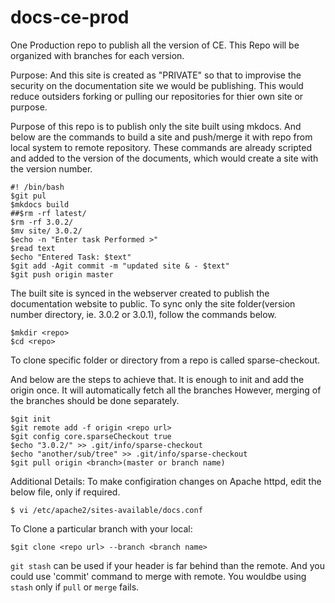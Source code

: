 # docs-ce-prod
One Production repo to publish all the version of CE. This Repo will be organized with branches for each version.

Purpose:
And this site is created as "PRIVATE" so that to improvise the security on the documentation site we would be publishing. This would reduce outsiders forking or pulling our repositories for thier own site or purpose.

Purpose of this repo is to publish only the site built using mkdocs. And below are the commands to build a site and push/merge it with repo from local system to remote repository. These commands are already scripted and added to the version of the documents, which would create a site with the version number.


```
#! /bin/bash
$git pul
$mkdocs build
##$rm -rf latest/
$rm -rf 3.0.2/
$mv site/ 3.0.2/
$echo -n "Enter task Performed >"
$read text
$echo "Entered Task: $text"
$git add -Agit commit -m "updated site & - $text"
$git push origin master
```

The built site is synced in the webserver created to publish the documentation website to public. To sync only the site folder(version number directory, ie. 3.0.2 or 3.0.1), follow the commands below.

 ```
 $mkdir <repo>
 $cd <repo>
 ```
 To clone specific folder or directory from a repo is called sparse-checkout.
 
 And below are the steps to achieve that. It is enough to init and add the origin once. It will automatically fetch all the branches
 However, merging of the branches should be done separately.
 
```
$git init
$git remote add -f origin <repo url>
$git config core.sparseCheckout true
$echo "3.0.2/" >> .git/info/sparse-checkout
$echo "another/sub/tree" >> .git/info/sparse-checkout
$git pull origin <branch>(master or branch name)
```

Additional Details:
To make configiration changes on Apache httpd, edit the below file, only if required.

```
$ vi /etc/apache2/sites-available/docs.conf

```
To Clone a particular branch with your local:

```
$git clone <repo url> --branch <branch name>
```
`git stash` can be used if your header is far behind than the remote.
And you could use 'commit' command to merge with remote.
You wouldbe using `stash` only if `pull` or `merge` fails.
